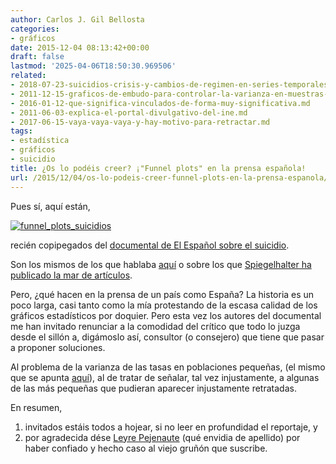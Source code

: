 ```yaml
---
author: Carlos J. Gil Bellosta
categories:
- gráficos
date: 2015-12-04 08:13:42+00:00
draft: false
lastmod: '2025-04-06T18:50:30.969506'
related:
- 2018-07-23-suicidios-crisis-y-cambios-de-regimen-en-series-temporales.md
- 2011-12-15-graficos-de-embudo-para-controlar-la-varianza-en-muestras-pequenas.md
- 2016-01-12-que-significa-vinculados-de-forma-muy-significativa.md
- 2011-06-03-explica-el-portal-divulgativo-del-ine.md
- 2017-06-15-vaya-vaya-vaya-y-hay-motivo-para-retractar.md
tags:
- estadística
- gráficos
- suicidio
title: ¿Os lo podéis creer? ¡"Funnel plots" en la prensa española!
url: /2015/12/04/os-lo-podeis-creer-funnel-plots-en-la-prensa-espanola/
---
```


Pues sí, aquí están,

[![funnel_plots_suicidios](/wp-uploads/2015/12/funnel_plots_suicidios.png#center)
](/wp-uploads/2015/12/funnel_plots_suicidios.png#center)

recién copipegados del [documental de El Español sobre el suicidio](http://www.elespanol.com/documental/suicidios/#/chapters/el-contexto-title).

Son los mismos de los que hablaba [aquí](https://datanalytics.com/2011/12/15/graficos-de-embudo-para-controlar-la-varianza-en-muestras-pequenas/) o sobre los que [Spiegelhalter ha publicado la mar de artículos](https://www.google.es/webhp?sourceid=chrome-instant&ion=1&espv=2&ie=UTF-8&client=ubuntu#q=funnel%20plot%20spiegelhalter).

Pero, ¿qué hacen en la prensa de un país como España? La historia es un poco larga, casi tanto como la mía protestando de la escasa calidad de los gráficos estadísticos por doquier. Pero esta vez los autores del documental me han invitado renunciar a la comodidad del crítico que todo lo juzga desde el sillón a, digámoslo así, consultor (o consejero) que tiene que pasar a proponer soluciones.

Al problema de la varianza de las tasas en poblaciones pequeñas, (el mismo que se apunta [aquí](https://datanalytics.com/2011/12/15/graficos-de-embudo-para-controlar-la-varianza-en-muestras-pequenas/)), al de tratar de señalar, tal vez injustamente, a algunas de las más pequeñas que pudieran aparecer injustamente retratadas.

En resumen,

1. invitados estáis todos a hojear, si no leer en profundidad el reportaje, y
2. por agradecida dése [Leyre Pejenaute](https://twitter.com/leyretxuu) (qué envidia de apellido) por haber confiado y hecho caso al viejo gruñón que suscribe.